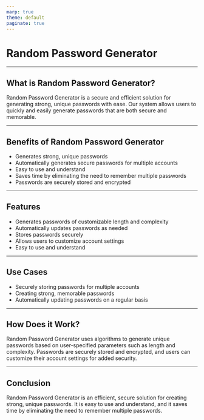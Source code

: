 ```yaml
---
marp: true
theme: default
paginate: true
---
```

# Random Password Generator

---
## What is Random Password Generator?

Random Password Generator is a secure and efficient solution for generating strong, unique passwords with ease. Our system allows users to quickly and easily generate passwords that are both secure and memorable.

---
## Benefits of Random Password Generator

* Generates strong, unique passwords 
* Automatically generates secure passwords for multiple accounts 
* Easy to use and understand
* Saves time by eliminating the need to remember multiple passwords 
* Passwords are securely stored and encrypted 

---
## Features

* Generates passwords of customizable length and complexity 
* Automatically updates passwords as needed 
* Stores passwords securely 
* Allows users to customize account settings 
* Easy to use and understand 

---
## Use Cases 

* Securely storing passwords for multiple accounts 
* Creating strong, memorable passwords 
* Automatically updating passwords on a regular basis 

---
## How Does it Work?

Random Password Generator uses algorithms to generate unique passwords based on user-specified parameters such as length and complexity. Passwords are securely stored and encrypted, and users can customize their account settings for added security. 

---
## Conclusion

Random Password Generator is an efficient, secure solution for creating strong, unique passwords. It is easy to use and understand, and it saves time by eliminating the need to remember multiple passwords.
  
